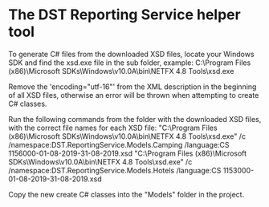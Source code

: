 ﻿# The DST Reporting Service helper tool

To generate C# files from the downloaded XSD files, locate your Windows SDK and find the xsd.exe file in the sub folder, example:
C:\Program Files (x86)\Microsoft SDKs\Windows\v10.0A\bin\NETFX 4.8 Tools\xsd.exe

Remove the 'encoding="utf-16"' from the XML description in the beginning of all XSD files, otherwise an error will be thrown when attempting to create C# classes. 

Run the following commands from the folder with the downloaded XSD files, with the correct file names for each XSD file:
"C:\Program Files (x86)\Microsoft SDKs\Windows\v10.0A\bin\NETFX 4.8 Tools\xsd.exe" /c /namespace:DST.ReportingService.Models.Camping /language:CS 1156000-01-08-2019-31-08-2019.xsd
"C:\Program Files (x86)\Microsoft SDKs\Windows\v10.0A\bin\NETFX 4.8 Tools\xsd.exe" /c /namespace:DST.ReportingService.Models.Hotels /language:CS 1153000-01-08-2019-31-08-2019.xsd

Copy the new create C# classes into the "Models" folder in the project. 